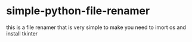 # simple-python-file-renamer
this is a file renamer that is very simple to make
you need to imort os and install tkinter
